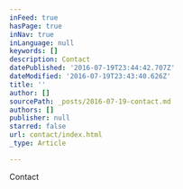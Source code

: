 ```yaml
---
inFeed: true
hasPage: true
inNav: true
inLanguage: null
keywords: []
description: Contact
datePublished: '2016-07-19T23:44:42.707Z'
dateModified: '2016-07-19T23:43:40.626Z'
title: ''
author: []
sourcePath: _posts/2016-07-19-contact.md
authors: []
publisher: null
starred: false
url: contact/index.html
_type: Article

---
```

Contact
